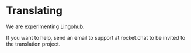 # Translating

We are experimenting [Lingohub](https://translate.lingohub.com/rocketchat/dashboard).

If you want to help, send an email to support at rocket.chat to be invited to the translation project.
